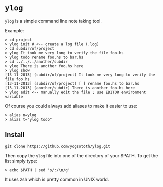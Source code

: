 # `ylog`

`ylog` is a simple command line note taking tool.

Example:

~~~
> cd project
> ylog init # <-- create a log file (.log)
> cd subdir/of/project
> ylog It took me very long to verify the file foo.hs
> ylog todo rename foo.hs to bar.hs
> cd ../../../another/subdir
> ylog There is another foo.hs here
> ylog show
[13-11-2013] (subdir/of/project) It took me very long to verify the file foo.hs
[13-11-2013] (subdir/of/project) [ ] rename foo.hs to bar.hs
[13-11-2013] (another/subdir) There is another foo.hs here
> ylog edit <-- manually edit the file ; use EDITOR environment variable
~~~

Of course you could always add aliases to make it easier to use:

~~~
> alias n=ylog
> alias t="ylog todo"
~~~

## Install

~~~
git clone https://github.com/yogsototh/ylog.git
~~~

Then copy the `ylog` file into one of the directory of your $PATH.
To get the list simply type:

~~~
> echo $PATH | sed 's/:/\n/g'
~~~

It uses zsh which is pretty common in UNIX world.
